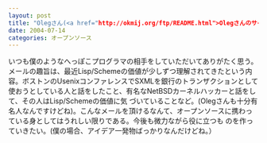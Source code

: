```yaml
---
layout: post
title: "Olegさん(<a href="http://okmij.org/ftp/README.html">Olegさんのサイトはこちら)</a>よりメールをもらう。"
date: 2004-07-14
categories: オープンソース
---
```

いつも僕のようなへっぽこプログラマの相手をしていただいてありがたく思う。メールの趣旨は、最近Lisp/Schemeの価値が少しずつ理解されてきたという内容。ボストンのUsenixコンファレンスでSXMLを銀行のトランザクションとして使おうとしている人と話をしたこと、有名なNetBSDカーネルハッカーと話をして、その人はLisp/Schemeの価値に気
づいていることなど。(Olegさんも十分有名人なんですけどね)。こんなメールを頂けるなんて、オープンソースに携わっている身としてはうれしい限りである。今後も微力ながら役に立つも
のを作っていきたい。(僕の場合、アイデア一発物ばっかりなんだけどね。）
